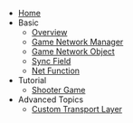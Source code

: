 <!-- docs/_sidebar.md -->

- [Home](/)
- Basic
  - [Overview](/basic/overview.md)
  - [Game Network Manager](/basic/network_manager.md)
  - [Game Network Object](/basic/network_object.md)
  - [Sync Field](/basic/sync_field.md)
  - [Net Function](/basic/net_function.md)
- Tutorial
  - [Shooter Game](/tutorial/shooter.md)
- Advanced Topics
  - [Custom Transport Layer](/advanced/custom_transport_layer.md)